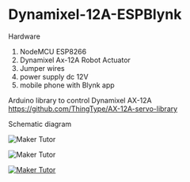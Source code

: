 # Dynamixel-12A-ESPBlynk

Hardware

1. NodeMCU ESP8266
2. Dynamixel Ax-12A Robot Actuator
3. Jumper wires
4. power supply dc 12V
5. mobile phone with Blynk app

Arduino library to control Dynamixel AX-12A <br>
https://github.com/ThingType/AX-12A-servo-library

Schematic diagram <br>

![Maker Tutor](https://3.bp.blogspot.com/-mbSZmAqlzDk/WmytjGZw4RI/AAAAAAAA_-0/87q1oDEIK5I2KMGGqhWqf9mYE3YjqcnpwCPcBGAYYCw/s320/ax12pinout.png)


![Maker Tutor](https://3.bp.blogspot.com/-86dE-3eEZts/W8l87mROgdI/AAAAAAABL2w/DOfHjRoYPfc5w5kD6u_NKDtrcx6MEK91wCPcBGAYYCw/s640/Screen%2BShot%2B2561-10-19%2Bat%2B13.40.48.png)



[![Maker Tutor](https://img.youtube.com/vi/YjARfu1ukv4/0.jpg)](https://www.youtube.com/watch?v=YjARfu1ukv4)
